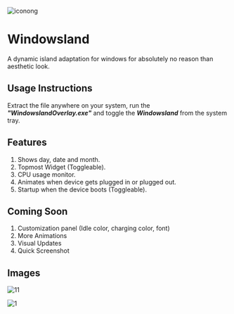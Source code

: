 
![iconong](https://github.com/user-attachments/assets/df867556-da58-4b5e-af2b-c93c9aa2bcd8)

# Windowsland
A dynamic island adaptation for windows for absolutely no reason than aesthetic look.

## Usage Instructions
Extract the file anywhere on your system, run the ***"WindowslandOverlay.exe"*** and toggle the ***Windowsland*** from the system tray.

## Features
1. Shows day, date and month.
2. Topmost Widget (Toggleable).
3. CPU usage monitor.
4. Animates when device gets plugged in or plugged out.
5. Startup when the device boots (Toggleable).

## Coming Soon
1. Customization panel (Idle color, charging color, font)
2. More Animations
3. Visual Updates
4. Quick Screenshot

## Images
![11](https://github.com/user-attachments/assets/c1ddf73f-ea6c-4caa-9994-4dd83b754f7f)

![1](https://github.com/user-attachments/assets/dfe172c1-abe4-4c4a-84d7-99d24fd3f322)
